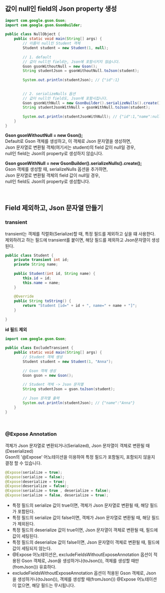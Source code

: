 ## 값이 null인 field의 Json property 생성
```java
import com.google.gson.Gson;
import com.google.gson.GsonBuilder;
 
public class NullObject {
    public static void main(String[] args) {
        // 이름이 null인 Student 객체
        Student student = new Student(1, null);
 
        // 1. default
        // 값이 null인 field는, Json에 포함시키지 않습니다.
        Gson gsonWithoutNull = new Gson();
        String studentJson = gsonWithoutNull.toJson(student);
 
        System.out.println(studentJson); // {"id":1}
 
        
        // 2. serializeNulls 옵션
        // 값이 null인 field도, Json에 포함시킵니다.
        Gson gsonWithNull = new GsonBuilder().serializeNulls().create();
        String studentJsonWithNull = gsonWithNull.toJson(student);
 
        System.out.println(studentJsonWithNull); // {"id":1,"name":null} 
    }
}
```
**Gson gsonWithoutNull = new Gson();**<br>
Default로 Gson 객체를 생성하고, 이 객체로 Json 문자열을 생성하면,<br>
Json 문자열로 변환될 객체(여기서는 student)의 field 값이 null일 경우,<br>
null인 field는 Json의 property로 생성하지 않습니다.

**Gson gsonWithNull = new GsonBuilder().serializeNulls().create();**<br>
Gson 객체를 생성할 때, serializeNulls 옵션을 추가하면,<br>
Json 문자열로 변환될 객체의 field 값이 null일 경우,<br>
null인 field도 Json의 property로 생성합니다.

<br>

## Field 제외하고, Json 문자열 만들기
### transient
transient는 객체를 직렬화(Serialize)할 때, 특정 필드를 제외하고 싶을 떄 사용한다.<br>
제외하려고 하는 필드에 transient를 붙이면, 해당 필드를 제외하고 Json문자열이 생성된다.
```java
public class Student {
    private transient int id;
    private String name;
 
    public Student(int id, String name) {
        this.id = id;
        this.name = name;
    }
 
    @Override
    public String toString() {
        return "Student [id=" + id + ", name=" + name + "]";
    }
 
}
```
**id 필드 제외**
```java
import com.google.gson.Gson;
 
public class ExcludeTransient {
    public static void main(String[] args) {
        // Student 객체 생성
        Student student = new Student(1, "Anna");
 
        // Gson 객체 생성
        Gson gson = new Gson();
 
        // Student 객체 -> Json 문자열
        String studentJson = gson.toJson(student);
 
        // Json 문자열 출력
        System.out.println(studentJson); // {"name":"Anna"}
    }
}
```

<br>

### @Expose Annotation
객체가 Json 문자열로 변환되거나(Serialized), Json 문자열이 객체로 변환될 때(Deserialized) <br>
Gson의 '@Expose' 어노테이션을 이용하여 특정 필드가 포함될지, 포함되지 않을지 결정 할 수 있습니다.
```java
@Expose(serialize = true);
@Expose(serialize = false);
@Expose(deserialize = true);
@Expose(deserialize = false);
@Expose(serialize = true , deserialize = false);
@Expose(serialize = false, deserialize = true);
```
- 특정 필드의 serialize 값이 true이면, 객체가 Json 문자열로 변환될 때, 해당 필드가 포함된다.
- 특정 필드의 serialize 값이 false이면, 객체가 Json 문자열로 변환될 때, 해당 필드가 제외된다.
- 특정 필드의 deserialize 값이 true이면, Json 문자열이 객체로 변환될 때, 필드에 값이 세팅된다.
- 특정 필드의 deserialize 값이 false이면, Json 문자열이 객체로 변환될 때, 필드에 값이 세팅되지 않는다.
- @Expose 어노테이션은, excludeFieldsWithoutExposeAnnotation 옵션이 적용된 Gson 객체로, Json을 생성하거나(toJson()), 객체를 생성할 때만(fromJson()) 유효하다.
- excludeFieldsWithoutExposeAnnotation 옵션이 적용된 Gson 객체로, Json을 생성하거나(toJson()), 객체를 생성할 때(fromJson()) @Expose 어노테이션이 없으면, 해당 필드는 무시됩니다.



















